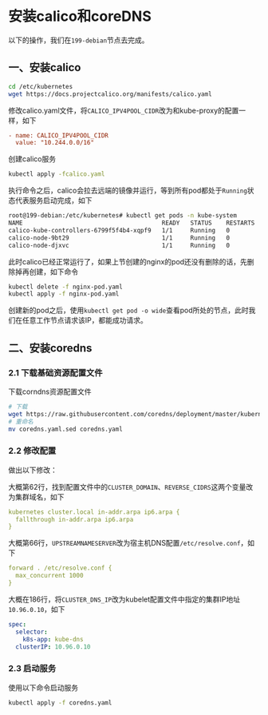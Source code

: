 # 安装calico和coreDNS

以下的操作，我们在`199-debian`节点去完成。

## 一、安装calico

```bash
cd /etc/kubernetes
wget https://docs.projectcalico.org/manifests/calico.yaml
```

修改calico.yaml文件，将`CALICO_IPV4POOL_CIDR`改为和kube-proxy的配置一样，如下

```ini
- name: CALICO_IPV4POOL_CIDR
  value: "10.244.0.0/16"
```

创建calico服务

```bash
kubectl apply -fcalico.yaml
```

执行命令之后，calico会拉去远端的镜像并运行，等到所有pod都处于`Running`状态代表服务启动完成，如下

```bash
root@199-debian:/etc/kubernetes# kubectl get pods -n kube-system
NAME                                       READY   STATUS    RESTARTS   AGE
calico-kube-controllers-6799f5f4b4-xqpf9   1/1     Running   0          3m34s
calico-node-9bt29                          1/1     Running   0          3m34s
calico-node-djxvc                          1/1     Running   0          3m34s
```

此时calico已经正常运行了，如果上节创建的nginx的pod还没有删除的话，先删除掉再创建，如下命令

```bash
kubectl delete -f nginx-pod.yaml
kubectl apply -f nginx-pod.yaml
```

创建新的pod之后，使用`kubectl get pod -o wide`查看pod所处的节点，此时我们在任意工作节点请求该IP，都能成功请求。

## 二、安装coredns

### 2.1 下载基础资源配置文件

下载corndns资源配置文件

```bash
# 下载
wget https://raw.githubusercontent.com/coredns/deployment/master/kubernetes/coredns.yaml.sed
# 重命名
mv coredns.yaml.sed coredns.yaml
```

### 2.2 修改配置

做出以下修改：

大概第62行，找到配置文件中的`CLUSTER_DOMAIN`、`REVERSE_CIDRS`这两个变量改为集群域名，如下

```yml
kubernetes cluster.local in-addr.arpa ip6.arpa {
  fallthrough in-addr.arpa ip6.arpa
}
```

大概第66行，`UPSTREAMNAMESERVER`改为宿主机DNS配置`/etc/resolve.conf`，如下

```yaml
forward . /etc/resolve.conf {
  max_concurrent 1000
}
```

大概在186行，将`CLUSTER_DNS_IP`改为kubelet配置文件中指定的集群IP地址`10.96.0.10`，如下

```yml
spec:
  selector:
    k8s-app: kube-dns
  clusterIP: 10.96.0.10
```

### 2.3 启动服务

使用以下命令启动服务

```bash
kubectl apply -f coredns.yaml
```
